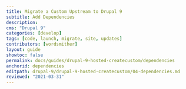 ```yaml
---
title: Migrate a Custom Upstream to Drupal 9
subtitle: Add Dependencies
description: 
cms: "Drupal 9"
categories: [develop]
tags: [code, launch, migrate, site, updates]
contributors: [wordsmither]
layout: guide
showtoc: false
permalink: docs/guides/drupal-9-hosted-createcustom/dependencies
anchorid: dependencies
editpath: drupal-9/drupal-9-hosted-createcustom/04-dependencies.md
reviewed: "2021-03-31"
---
```


<Partial file="drupal-9/dependencies-compatible.md" />
